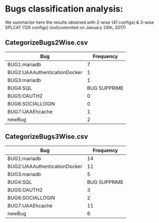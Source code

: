 # Bugs classification analysis:

We summarize here the results obtained with 2-wise (41 configs) & 3-wise SPLCAT (126 configs) tool(commited on January 24th, 2017)

## CategorizeBugs2Wise.csv

| Bug  | Frequency |
| ------------- | ------------- | 
| BUG1:mariadb  | 7  |
| BUG2:UAAAuthenticationDocker  | 1  |
| BUG3:mariadb | 1 |
| BUG4:SQL| BUG SUPPRIME |
| BUG5:OAUTH2| 0 |
| BUG6:SOCIALLOGIN| 0 | 1 compris dans newBug. 
| BUG7:UAAEhcache| 1 |
| newBug| 2 | 

## CategorizeBugs3Wise.csv

| Bug  | Frequency |
| ---- | --------- | 
| BUG1:mariadb  | 14  |
| BUG2:UAAAuthenticationDocker  | 11  |
| BUG3:mariadb | 5 |
| BUG4:SQL| BUG SUPPRIME |
| BUG5:OAUTH2| 3 |
| BUG6:SOCIALLOGIN| 2 | 
| BUG7:UAAEhcache| 11 |
| newBug| 6 | 
